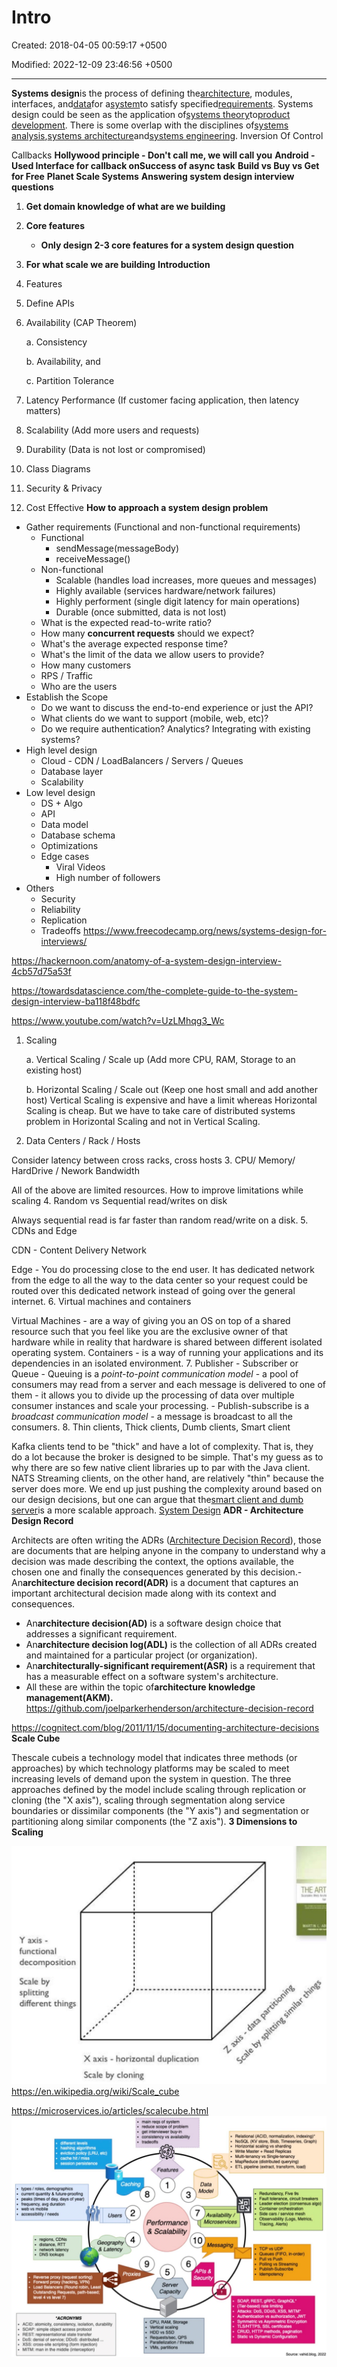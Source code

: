 # Intro

Created: 2018-04-05 00:59:17 +0500

Modified: 2022-12-09 23:46:56 +0500

---

**Systems design**is the process of defining the[architecture](https://en.wikipedia.org/wiki/Systems_architecture), modules, interfaces, and[data](https://en.wikipedia.org/wiki/Data)for a[system](https://en.wikipedia.org/wiki/System)to satisfy specified[requirements](https://en.wikipedia.org/wiki/Requirement). Systems design could be seen as the application of[systems theory](https://en.wikipedia.org/wiki/Systems_theory)to[product development](https://en.wikipedia.org/wiki/Product_development). There is some overlap with the disciplines of[systems analysis](https://en.wikipedia.org/wiki/Systems_analysis),[systems architecture](https://en.wikipedia.org/wiki/Systems_architecture)and[systems engineering](https://en.wikipedia.org/wiki/Systems_engineering).
Inversion Of Control

Callbacks
**Hollywood principle - Don't call me, we will call you**
**Android - Used Interface for callback onSuccess of async task**
**Build vs Buy vs Get for Free**
**Planet Scale Systems**
**Answering system design interview questions**

1.  **Get domain knowledge of what are we building**

2.  **Core features**
    -   **Only design 2-3 core features for a system design question**

3.  **For what scale we are building**
**Introduction**

1.  Features

2.  Define APIs

3.  Availability (CAP Theorem)

    a.  Consistency

    b.  Availability, and

    c.  Partition Tolerance

4.  Latency Performance (If customer facing application, then latency matters)

5.  Scalability (Add more users and requests)

6.  Durability (Data is not lost or compromised)

7.  Class Diagrams

8.  Security & Privacy

9.  Cost Effective
**How to approach a system design problem**
-   Gather requirements (Functional and non-functional requirements)
    -   Functional
        -   sendMessage(messageBody)
        -   receiveMessage()
    -   Non-functional
        -   Scalable (handles load increases, more queues and messages)
        -   Highly available (services hardware/network failures)
        -   Highly performent (single digit latency for main operations)
        -   Durable (once submitted, data is not lost)
    -   What is the expected read-to-write ratio?
    -   How many **concurrent requests** should we expect?
    -   What's the average expected response time?
    -   What's the limit of the data we allow users to provide?
    -   How many customers
    -   RPS / Traffic
    -   Who are the users
-   Establish the Scope
    -   Do we want to discuss the end-to-end experience or just the API?
    -   What clients do we want to support (mobile, web, etc)?
    -   Do we require authentication? Analytics? Integrating with existing systems?
-   High level design
    -   Cloud - CDN / LoadBalancers / Servers / Queues
    -   Database layer
    -   Scalability
-   Low level design
    -   DS + Algo
    -   API
    -   Data model
    -   Database schema
    -   Optimizations
    -   Edge cases
        -   Viral Videos
        -   High number of followers
-   Others
    -   Security
    -   Reliability
    -   Replication
    -   Tradeoffs
<https://www.freecodecamp.org/news/systems-design-for-interviews/>

<https://hackernoon.com/anatomy-of-a-system-design-interview-4cb57d75a53f>

<https://towardsdatascience.com/the-complete-guide-to-the-system-design-interview-ba118f48bdfc>

<https://www.youtube.com/watch?v=UzLMhqg3_Wc>

1.  Scaling

    a.  Vertical Scaling / Scale up (Add more CPU, RAM, Storage to an existing host)

    b.  Horizontal Scaling / Scale out (Keep one host small and add another host)
Vertical Scaling is expensive and have a limit whereas Horizontal Scaling is cheap. But we have to take care of distributed systems problem in Horizontal Scaling and not in Vertical Scaling.
2.  Data Centers / Rack / Hosts

Consider latency between cross racks, cross hosts
3.  CPU/ Memory/ HardDrive / Nework Bandwidth

All of the above are limited resources. How to improve limitations while scaling
4.  Random vs Sequential read/writes on disk

Always sequential read is far faster than random read/write on a disk.
5.  CDNs and Edge

CDN - Content Delivery Network

Edge - You do processing close to the end user. It has dedicated network from the edge to all the way to the data center so your request could be routed over this dedicated network instead of going over the general internet.
6.  Virtual machines and containers

Virtual Machines - are a way of giving you an OS on top of a shared resource such that you feel like you are the exclusive owner of that hardware while in reality that hardware is shared between different isolated operating system.
Containers - is a way of running your applications and its dependencies in an isolated environment.
7.  Publisher - Subscriber or Queue
    -   Queuing is a *point-to-point communication model* - a pool of consumers may read from a server and each message is delivered to one of them - it allows you to divide up the processing of data over multiple consumer instances and scale your processing.
    -   Publish-subscribe is a *broadcast communication model* - a message is broadcast to all the consumers.
8.  Thin clients, Thick clients, Dumb clients, Smart client

Kafka clients tend to be "thick" and have a lot of complexity. That is, they do a lot because the broker is designed to be simple. That's my guess as to why there are so few native client libraries up to par with the Java client. NATS Streaming clients, on the other hand, are relatively "thin" because the server does more. We end up just pushing the complexity around based on our design decisions, but one can argue that the[smart client and dumb server](https://bravenewgeek.com/smart-endpoints-dumb-pipes/)is a more scalable approach.
[System Design](https://www.youtube.com/playlist?list=PLkQkbY7JNJuBoTemzQfjym0sqbOHt5fnV)
**ADR - Architecture Design Record**

Architects are often writing the ADRs ([Architecture Decision Record](https://github.com/joelparkerhenderson/architecture_decision_record#suggestions-for-writing-good-adrs)), those are documents that are helping anyone in the company to understand why a decision was made describing the context, the options available, the chosen one and finally the consequences generated by this decision.-   An**architecture decision record(ADR)** is a document that captures an important architectural decision made along with its context and consequences.
-   An**architecture decision(AD)** is a software design choice that addresses a significant requirement.
-   An**architecture decision log(ADL)** is the collection of all ADRs created and maintained for a particular project (or organization).
-   An**architecturally-significant requirement(ASR)** is a requirement that has a measurable effect on a software system's architecture.
-   All these are within the topic of**architecture knowledge management(AKM).**
<https://github.com/joelparkerhenderson/architecture-decision-record>

<https://cognitect.com/blog/2011/11/15/documenting-architecture-decisions>
**Scale Cube**

Thescale cubeis a technology model that indicates three methods (or approaches) by which technology platforms may be scaled to meet increasing levels of demand upon the system in question. The three approaches defined by the model include scaling through replication or cloning (the "X axis"), scaling through segmentation along service boundaries or dissimilar components (the "Y axis") and segmentation or partitioning along similar components (the "Z axis").
**3 Dimensions to Scaling**

![THE ART Y axis - functional decomposition Scale by splitting different things X axis - horizontal duplication Scale by cloning ](media/Intro-image1.jpeg)
<https://en.wikipedia.org/wiki/Scale_cube>

<https://microservices.io/articles/scalecube.html>
![](media/Intro-image2.jpeg)